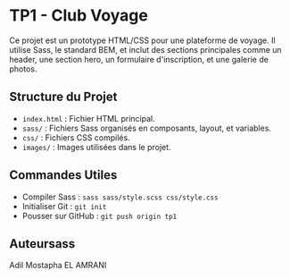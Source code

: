 # TP1 - Club Voyage
Ce projet est un prototype HTML/CSS pour une plateforme de voyage. Il utilise Sass, le standard BEM, et inclut des sections principales comme un header, une section hero, un formulaire d'inscription, et une galerie de photos.

## Structure du Projet
- `index.html` : Fichier HTML principal.
- `sass/` : Fichiers Sass organisés en composants, layout, et variables.
- `css/` : Fichiers CSS compilés.
- `images/` : Images utilisées dans le projet.

## Commandes Utiles
- Compiler Sass : `sass sass/style.scss css/style.css`
- Initialiser Git : `git init`
- Pousser sur GitHub : `git push origin tp1`

## Auteursass
Adil Mostapha EL AMRANI
